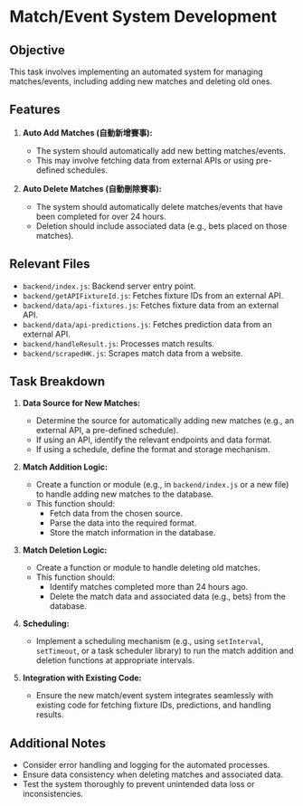# Match/Event System Development

## Objective

This task involves implementing an automated system for managing matches/events, including adding new matches and deleting old ones.

## Features

1. **Auto Add Matches (自動新增賽事):**
    -   The system should automatically add new betting matches/events.
    -   This may involve fetching data from external APIs or using pre-defined schedules.

2. **Auto Delete Matches (自動刪除賽事):**
    -   The system should automatically delete matches/events that have been completed for over 24 hours.
    -   Deletion should include associated data (e.g., bets placed on those matches).

## Relevant Files

-   `backend/index.js`: Backend server entry point.
-   `backend/getAPIFixtureId.js`: Fetches fixture IDs from an external API.
-   `backend/data/api-fixtures.js`: Fetches fixture data from an external API.
-   `backend/data/api-predictions.js`: Fetches prediction data from an external API.
-   `backend/handleResult.js`: Processes match results.
-   `backend/scrapedHK.js`: Scrapes match data from a website.

## Task Breakdown

1. **Data Source for New Matches:**
    -   Determine the source for automatically adding new matches (e.g., an external API, a pre-defined schedule).
    -   If using an API, identify the relevant endpoints and data format.
    -   If using a schedule, define the format and storage mechanism.

2. **Match Addition Logic:**
    -   Create a function or module (e.g., in `backend/index.js` or a new file) to handle adding new matches to the database.
    -   This function should:
        -   Fetch data from the chosen source.
        -   Parse the data into the required format.
        -   Store the match information in the database.

3. **Match Deletion Logic:**
    -   Create a function or module to handle deleting old matches.
    -   This function should:
        -   Identify matches completed more than 24 hours ago.
        -   Delete the match data and associated data (e.g., bets) from the database.

4. **Scheduling:**
    -   Implement a scheduling mechanism (e.g., using `setInterval`, `setTimeout`, or a task scheduler library) to run the match addition and deletion functions at appropriate intervals.

5. **Integration with Existing Code:**
    -   Ensure the new match/event system integrates seamlessly with existing code for fetching fixture IDs, predictions, and handling results.

## Additional Notes

-   Consider error handling and logging for the automated processes.
-   Ensure data consistency when deleting matches and associated data.
-   Test the system thoroughly to prevent unintended data loss or inconsistencies.
